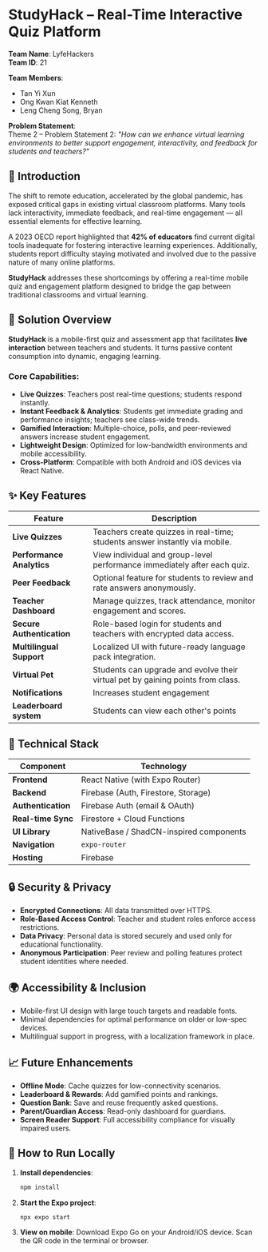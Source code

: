 # StudyHack – Real-Time Interactive Quiz Platform

**Team Name**: LyfeHackers  
**Team ID**: 21

**Team Members**:

- Tan Yi Xun
- Ong Kwan Kiat Kenneth
- Leng Cheng Song, Bryan

**Problem Statement**:  
Theme 2 – Problem Statement 2: _"How can we enhance virtual learning environments to better support engagement, interactivity, and feedback for students and teachers?"_

## 🧠 Introduction

The shift to remote education, accelerated by the global pandemic, has exposed critical gaps in existing virtual classroom platforms. Many tools lack interactivity, immediate feedback, and real-time engagement — all essential elements for effective learning.

A 2023 OECD report highlighted that **42% of educators** find current digital tools inadequate for fostering interactive learning experiences. Additionally, students report difficulty staying motivated and involved due to the passive nature of many online platforms.

**StudyHack** addresses these shortcomings by offering a real-time mobile quiz and engagement platform designed to bridge the gap between traditional classrooms and virtual learning.

## 📱 Solution Overview

**StudyHack** is a mobile-first quiz and assessment app that facilitates **live interaction** between teachers and students. It turns passive content consumption into dynamic, engaging learning.

### Core Capabilities:

- **Live Quizzes**: Teachers post real-time questions; students respond instantly.
- **Instant Feedback & Analytics**: Students get immediate grading and performance insights; teachers see class-wide trends.
- **Gamified Interaction**: Multiple-choice, polls, and peer-reviewed answers increase student engagement.
- **Lightweight Design**: Optimized for low-bandwidth environments and mobile accessibility.
- **Cross-Platform**: Compatible with both Android and iOS devices via React Native.

## ✨ Key Features

| Feature                   | Description                                                                     |
| ------------------------- | ------------------------------------------------------------------------------- |
| **Live Quizzes**          | Teachers create quizzes in real-time; students answer instantly via mobile.     |
| **Performance Analytics** | View individual and group-level performance immediately after each quiz.        |
| **Peer Feedback**         | Optional feature for students to review and rate answers anonymously.           |
| **Teacher Dashboard**     | Manage quizzes, track attendance, monitor engagement and scores.                |
| **Secure Authentication** | Role-based login for students and teachers with encrypted data access.          |
| **Multilingual Support**  | Localized UI with future-ready language pack integration.                       |
| **Virtual Pet**           | Students can upgrade and evolve their virtual pet by gaining points from class. |
| **Notifications**         | Increases student engagement                                                    |
| **Leaderboard system**    | Students can view each other's points                                           |

## 🧰 Technical Stack

| Component          | Technology                              |
| ------------------ | --------------------------------------- |
| **Frontend**       | React Native (with Expo Router)         |
| **Backend**        | Firebase (Auth, Firestore, Storage)     |
| **Authentication** | Firebase Auth (email & OAuth)           |
| **Real-time Sync** | Firestore + Cloud Functions             |
| **UI Library**     | NativeBase / ShadCN-inspired components |
| **Navigation**     | `expo-router`                           |
| **Hosting**        | Firebase                                |

## 🔒 Security & Privacy

- **Encrypted Connections**: All data transmitted over HTTPS.
- **Role-Based Access Control**: Teacher and student roles enforce access restrictions.
- **Data Privacy**: Personal data is stored securely and used only for educational functionality.
- **Anonymous Participation**: Peer review and polling features protect student identities where needed.

## 🌍 Accessibility & Inclusion

- Mobile-first UI design with large touch targets and readable fonts.
- Minimal dependencies for optimal performance on older or low-spec devices.
- Multilingual support in progress, with a localization framework in place.

## 📈 Future Enhancements

- **Offline Mode**: Cache quizzes for low-connectivity scenarios.
- **Leaderboard & Rewards**: Add gamified points and rankings.
- **Question Bank**: Save and reuse frequently asked questions.
- **Parent/Guardian Access**: Read-only dashboard for guardians.
- **Screen Reader Support**: Full accessibility compliance for visually impaired users.

## 🧪 How to Run Locally

1. **Install dependencies**:

   ```bash
   npm install
   ```

2. **Start the Expo project**:

   ```bash
   npx expo start
   ```

3. **View on mobile**:
   Download Expo Go on your Android/iOS device.
   Scan the QR code in the terminal or browser.

